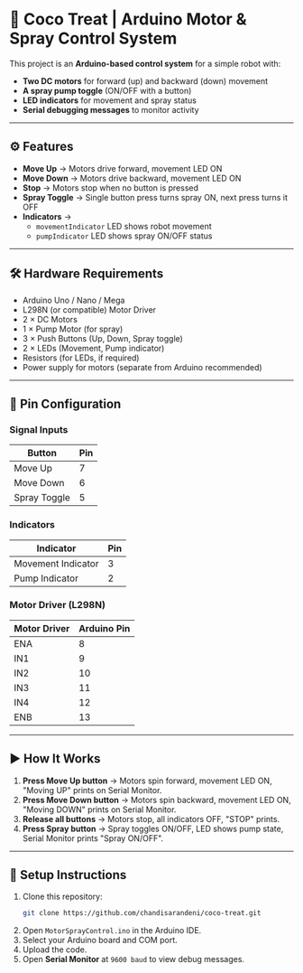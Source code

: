 # 🚜 Coco Treat | Arduino Motor & Spray Control System

This project is an **Arduino-based control system** for a simple robot with:
- **Two DC motors** for forward (up) and backward (down) movement
- **A spray pump toggle** (ON/OFF with a button)
- **LED indicators** for movement and spray status
- **Serial debugging messages** to monitor activity

---

## ⚙️ Features
- **Move Up** → Motors drive forward, movement LED ON  
- **Move Down** → Motors drive backward, movement LED ON  
- **Stop** → Motors stop when no button is pressed  
- **Spray Toggle** → Single button press turns spray ON, next press turns it OFF  
- **Indicators** →  
  - `movementIndicator` LED shows robot movement  
  - `pumpIndicator` LED shows spray ON/OFF status  

---

## 🛠️ Hardware Requirements
- Arduino Uno / Nano / Mega  
- L298N (or compatible) Motor Driver  
- 2 × DC Motors  
- 1 × Pump Motor (for spray)  
- 3 × Push Buttons (Up, Down, Spray toggle)  
- 2 × LEDs (Movement, Pump indicator)  
- Resistors (for LEDs, if required)  
- Power supply for motors (separate from Arduino recommended)  

---

## 📌 Pin Configuration
### Signal Inputs
| Button           | Pin |
|------------------|-----|
| Move Up          | 7   |
| Move Down        | 6   |
| Spray Toggle     | 5   |

### Indicators
| Indicator          | Pin |
|--------------------|-----|
| Movement Indicator | 3   |
| Pump Indicator     | 2   |

### Motor Driver (L298N)
| Motor Driver | Arduino Pin |
|--------------|-------------|
| ENA          | 8   |
| IN1          | 9   |
| IN2          | 10  |
| IN3          | 11  |
| IN4          | 12  |
| ENB          | 13  |

---

## ▶️ How It Works
1. **Press Move Up button** → Motors spin forward, movement LED ON, "Moving UP" prints on Serial Monitor.  
2. **Press Move Down button** → Motors spin backward, movement LED ON, "Moving DOWN" prints on Serial Monitor.  
3. **Release all buttons** → Motors stop, all indicators OFF, "STOP" prints.  
4. **Press Spray button** → Spray toggles ON/OFF, LED shows pump state, Serial Monitor prints "Spray ON/OFF".  

---

## 🔧 Setup Instructions
1. Clone this repository:
   ```bash
   git clone https://github.com/chandisarandeni/coco-treat.git
2. Open `MotorSprayControl.ino` in the Arduino IDE.
3. Select your Arduino board and COM port.
4. Upload the code.
5. Open **Serial Monitor** at `9600 baud` to view debug messages.
